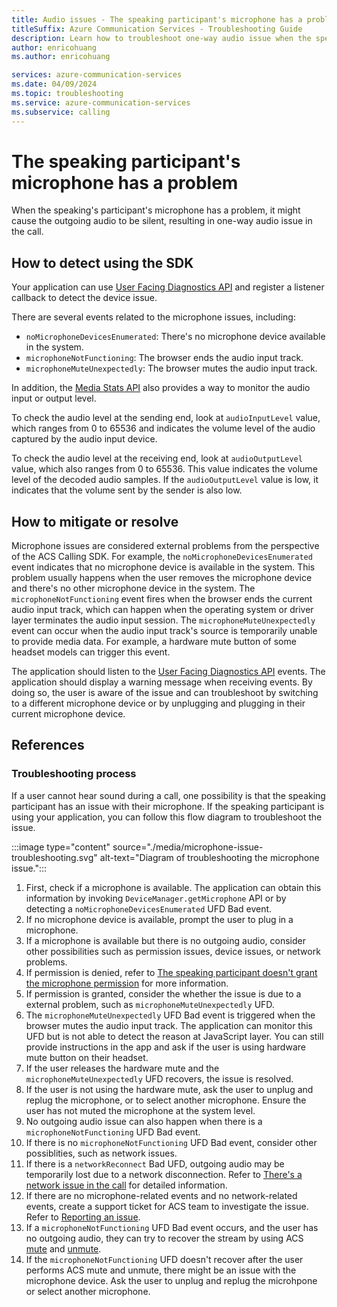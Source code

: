 ```yaml
---
title: Audio issues - The speaking participant's microphone has a problem
titleSuffix: Azure Communication Services - Troubleshooting Guide
description: Learn how to troubleshoot one-way audio issue when the speaking participant's microphone has a problem.
author: enricohuang
ms.author: enricohuang

services: azure-communication-services
ms.date: 04/09/2024
ms.topic: troubleshooting
ms.service: azure-communication-services
ms.subservice: calling
---
```


# The speaking participant's microphone has a problem
When the speaking's participant's microphone has a problem, it might cause the outgoing audio to be silent, resulting in one-way audio issue in the call.

## How to detect using the SDK
Your application can use [User Facing Diagnostics API](../../../../concepts/voice-video-calling/user-facing-diagnostics.md) and register a listener callback to detect the device issue.

There are several events related to the microphone issues, including:
* `noMicrophoneDevicesEnumerated`: There's no microphone device available in the system.
* `microphoneNotFunctioning`: The browser ends the audio input track.
* `microphoneMuteUnexpectedly`: The browser mutes the audio input track.

In addition, the [Media Stats API](../../../../concepts/voice-video-calling/media-quality-sdk.md) also provides a way to monitor the audio input or output level.

To check the audio level at the sending end, look at `audioInputLevel` value, which ranges from 0 to 65536 and indicates the volume level of the audio captured by the audio input device.

To check the audio level at the receiving end, look at `audioOutputLevel` value, which also ranges from 0 to 65536. This value indicates the volume level of the decoded audio samples.
If the `audioOutputLevel` value is low, it indicates that the volume sent by the sender is also low.

## How to mitigate or resolve
Microphone issues are considered external problems from the perspective of the ACS Calling SDK.
For example, the `noMicrophoneDevicesEnumerated` event indicates that no microphone device is available in the system.
This problem usually happens when the user removes the microphone device and there's no other microphone device in the system.
The `microphoneNotFunctioning` event fires when the browser ends the current audio input track,
which can happen when the operating system or driver layer terminates the audio input session.
The `microphoneMuteUnexpectedly` event can occur when the audio input track's source is temporarily unable to provide media data.
For example, a hardware mute button of some headset models can trigger this event.

The application should listen to the [User Facing Diagnostics API](../../../../concepts/voice-video-calling/user-facing-diagnostics.md) events.
The application should display a warning message when receiving events.
By doing so, the user is aware of the issue and can troubleshoot by switching to a different microphone device or by unplugging and plugging in their current microphone device.

## References
### Troubleshooting process
If a user cannot hear sound during a call, one possibility is that the speaking participant has an issue with their microphone.
If the speaking participant is using your application, you can follow this flow diagram to troubleshoot the issue.

:::image type="content" source="./media/microphone-issue-troubleshooting.svg" alt-text="Diagram of troubleshooting the microphone issue.":::

1. First, check if a microphone is available. The application can obtain this information by invoking `DeviceManager.getMicrophone` API or by detecting a `noMicrophoneDevicesEnumerated` UFD Bad event.
2. If no microphone device is available, prompt the user to plug in a microphone.
3. If a microphone is available but there is no outgoing audio, consider other possibilities such as permission issues, device issues, or network problems.
4. If permission is denied, refer to [The speaking participant doesn't grant the microphone permission](./microphone-permission) for more information.
5. If permission is granted, consider the whether the issue is due to a external problem, such as `microphoneMuteUnexpectedly` UFD.
6. The `microphoneMuteUnexpectedly` UFD Bad event is triggered when the browser mutes the audio input track. The application can monitor this UFD but is not able to detect the reason at JavaScript layer. You can still provide instructions in the app and ask if the user is using hardware mute button on their headset.
7. If the user releases the hardware mute and the `microphoneMuteUnexpectedly` UFD recovers, the issue is resolved.
8. If the user is not using the hardware mute, ask the user to unplug and replug the microphone, or to select another microphone. Ensure the user has not muted the microphone at the system level.
9. No outgoing audio issue can also happen when there is a `microphoneNotFunctioning` UFD Bad event.
10. If there is no `microphoneNotFunctioning` UFD Bad event, consider other possiblities, such as network issues.
11. If there is a `networkReconnect` Bad UFD, outgoing audio may be temporarily lost due to a network disconnection. Refer to [There's a network issue in the call](./network-issue) for detailed information.
12. If there are no microphone-related events and no network-related events, create a support ticket for ACS team to investigate the issue. Refer to [Reporting an issue](../general-troubleshooting-strategies/report-issue).
13. If a `microphoneNotFunctioning` UFD Bad event occurs, and the user has no outgoing audio, they can try to recover the stream by using ACS [mute](/javascript/api/azure-communication-services/@azure/communication-calling/call?view=azure-communication-services-js#@azure-communication-calling-call-mute) and [unmute](https://learn.microsoft.com/en-us/javascript/api/azure-communication-services/@azure/communication-calling/call?view=azure-communication-services-js#@azure-communication-calling-call-unmute).
14. If the `microphoneNotFunctioning` UFD doesn't recover after the user performs ACS mute and unmute, there might be an issue with the microphone device. Ask the user to unplug and replug the microhpone or select another microphone.

